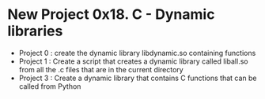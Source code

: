 # New Project 0x18. C - Dynamic libraries
* Project 0 : create the dynamic library libdynamic.so containing functions
* Project 1 : Create a script that creates a dynamic library called liball.so from all the .c files that are in the current directory
* Project 3 : Create a dynamic library that contains C functions that can be called from Python

